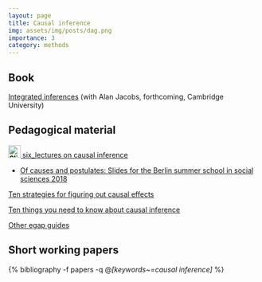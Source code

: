```yaml
---
layout: page
title: Causal inference
img: assets/img/posts/dag.png
importance: 3
category: methods
---
```


## Book


<i class="fas fa-book"></i> <a href="https://macartan.github.io/integrated_inferences/"> Integrated inferences</a> (with Alan Jacobs, forthcoming, Cambridge University)

##  Pedagogical material

<strong><a href="https://web.archive.org/web/20190721083550/http://www.macartan.nyc/wp-content/uploads/2015/08/causal.inference.pdf"><img class="wp-image-137 alignnone" src="https://web.archive.org/web/20190721083550im_/http://www.macartan.nyc/wp-content/uploads/2015/08/Slides.png" alt="Slides" width="25" height="25" /> </a></strong><a href="http://macartan.nyc/wp-content/uploads/2020/09/six_lectures.pdf">six_lectures on causal inference</a>

* <i class="fa  fa-presentation"></i> <a href="{{'slides/201807_Berlin_Summer_School.pdf' | relative_url}}"  rel="noopener noreferrer"> Of causes and postulates: Slides for the Berlin summer school in social sciences 2018</a> 

<i class="fas fa-link"></i> <a href="https://egap.org/resource/10-strategies-for-figuring-out-if-x-caused-y/">Ten strategies for figuring out causal effects</a>

<i class="fas fa-link"></i> <a href="https://egap.org/resource/10-things-to-know-about-causal-inference/"> Ten things you need to know about causal inference</a>

<i class="fas fa-link"></i> <a href="https://egap.org/methods-guides/"> Other egap guides</a>


## Short working papers



<!-- _pages/publications.md -->
<div class="publications">

  {% bibliography -f papers -q @*[keywords~=causal inference]* %}

</div>
